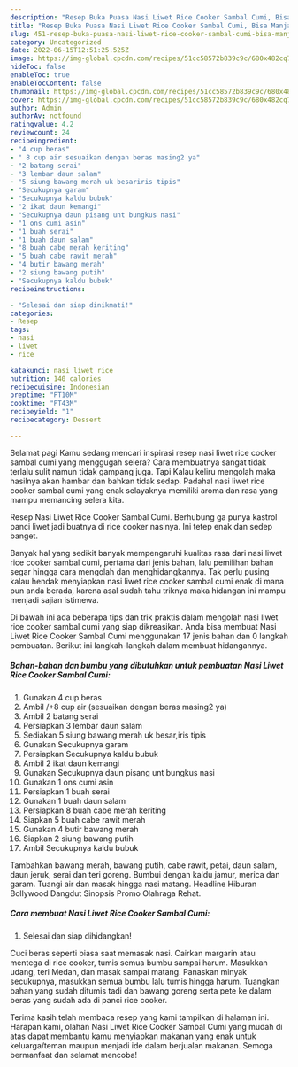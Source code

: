 ```yaml
---
description: "Resep Buka Puasa Nasi Liwet Rice Cooker Sambal Cumi, Bisa Manjain Lidah"
title: "Resep Buka Puasa Nasi Liwet Rice Cooker Sambal Cumi, Bisa Manjain Lidah"
slug: 451-resep-buka-puasa-nasi-liwet-rice-cooker-sambal-cumi-bisa-manjain-lidah
category: Uncategorized
date: 2022-06-15T12:51:25.525Z
image: https://img-global.cpcdn.com/recipes/51cc58572b839c9c/680x482cq70/nasi-liwet-rice-cooker-sambal-cumi-foto-resep-utama.jpg
hideToc: false
enableToc: true
enableTocContent: false
thumbnail: https://img-global.cpcdn.com/recipes/51cc58572b839c9c/680x482cq70/nasi-liwet-rice-cooker-sambal-cumi-foto-resep-utama.jpg
cover: https://img-global.cpcdn.com/recipes/51cc58572b839c9c/680x482cq70/nasi-liwet-rice-cooker-sambal-cumi-foto-resep-utama.jpg
author: Admin
authorAv: notfound
ratingvalue: 4.2
reviewcount: 24
recipeingredient:
- "4 cup beras"
- " 8 cup air sesuaikan dengan beras masing2 ya"
- "2 batang serai"
- "3 lembar daun salam"
- "5 siung bawang merah uk besariris tipis"
- "Secukupnya garam"
- "Secukupnya kaldu bubuk"
- "2 ikat daun kemangi"
- "Secukupnya daun pisang unt bungkus nasi"
- "1 ons cumi asin"
- "1 buah serai"
- "1 buah daun salam"
- "8 buah cabe merah keriting"
- "5 buah cabe rawit merah"
- "4 butir bawang merah"
- "2 siung bawang putih"
- "Secukupnya kaldu bubuk"
recipeinstructions:

- "Selesai dan siap dinikmati!"
categories:
- Resep
tags:
- nasi
- liwet
- rice

katakunci: nasi liwet rice 
nutrition: 140 calories
recipecuisine: Indonesian
preptime: "PT10M"
cooktime: "PT43M"
recipeyield: "1"
recipecategory: Dessert

---
```



Selamat pagi Kamu sedang mencari inspirasi resep nasi liwet rice cooker sambal cumi yang menggugah selera? Cara membuatnya sangat tidak terlalu sulit namun tidak gampang juga. Tapi Kalau keliru mengolah maka hasilnya akan hambar dan bahkan tidak sedap. Padahal nasi liwet rice cooker sambal cumi yang enak selayaknya memiliki aroma dan rasa yang mampu memancing selera kita.


Resep Nasi Liwet Rice Cooker Sambal Cumi. Berhubung ga punya kastrol panci liwet jadi buatnya di rice cooker nasinya. Ini tetep enak dan sedep banget.

Banyak hal yang sedikit banyak mempengaruhi kualitas rasa dari nasi liwet rice cooker sambal cumi, pertama dari jenis bahan, lalu pemilihan bahan segar hingga cara mengolah dan menghidangkannya. Tak perlu pusing kalau hendak menyiapkan nasi liwet rice cooker sambal cumi enak di mana pun anda berada, karena asal sudah tahu triknya maka hidangan ini mampu menjadi sajian istimewa.


Di bawah ini ada beberapa tips dan trik praktis dalam mengolah nasi liwet rice cooker sambal cumi yang siap dikreasikan. Anda bisa membuat Nasi Liwet Rice Cooker Sambal Cumi menggunakan 17 jenis bahan dan 0 langkah pembuatan. Berikut ini langkah-langkah dalam membuat hidangannya.

<!--inarticleads1-->

##### Bahan-bahan dan bumbu yang dibutuhkan untuk pembuatan Nasi Liwet Rice Cooker Sambal Cumi:

1. Gunakan 4 cup beras
1. Ambil  /+8 cup air (sesuaikan dengan beras masing2 ya)
1. Ambil 2 batang serai
1. Persiapkan 3 lembar daun salam
1. Sediakan 5 siung bawang merah uk besar,iris tipis
1. Gunakan Secukupnya garam
1. Persiapkan Secukupnya kaldu bubuk
1. Ambil 2 ikat daun kemangi
1. Gunakan Secukupnya daun pisang unt bungkus nasi
1. Gunakan 1 ons cumi asin
1. Persiapkan 1 buah serai
1. Gunakan 1 buah daun salam
1. Persiapkan 8 buah cabe merah keriting
1. Siapkan 5 buah cabe rawit merah
1. Gunakan 4 butir bawang merah
1. Siapkan 2 siung bawang putih
1. Ambil Secukupnya kaldu bubuk


Tambahkan bawang merah, bawang putih, cabe rawit, petai, daun salam, daun jeruk, serai dan teri goreng. Bumbui dengan kaldu jamur, merica dan garam. Tuangi air dan masak hingga nasi matang. Headline Hiburan Bollywood Dangdut Sinopsis Promo Olahraga Rehat. 

<!--inarticleads2-->

##### Cara membuat Nasi Liwet Rice Cooker Sambal Cumi:


1. Selesai dan siap dihidangkan!

Cuci beras seperti biasa saat memasak nasi. Cairkan margarin atau mentega di rice cooker, tumis semua bumbu sampai harum. Masukkan udang, teri Medan, dan masak sampai matang. Panaskan minyak secukupnya, masukkan semua bumbu lalu tumis hingga harum. Tuangkan bahan yang sudah ditumis tadi dan bawang goreng serta pete ke dalam beras yang sudah ada di panci rice cooker. 

Terima kasih telah membaca resep yang kami tampilkan di halaman ini. Harapan kami, olahan Nasi Liwet Rice Cooker Sambal Cumi yang mudah di atas dapat membantu kamu menyiapkan makanan yang enak untuk keluarga/teman maupun menjadi ide dalam berjualan makanan. Semoga bermanfaat dan selamat mencoba!
